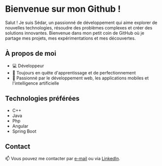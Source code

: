 # Bienvenue sur mon Github !

Salut ! Je suis Sédar, un passionné de développement qui aime explorer de nouvelles technologies, résoudre des problèmes complexes et créer des solutions innovantes. Bienvenue dans mon petit coin de GitHub où je partage mes projets, mes expérimentations et mes découvertes.

## À propos de moi

- 💻 Développeur
- 🌱 Toujours en quête d'apprentissage et de perfectionnement
- 🚀 Passionné par le développement web, les applications mobiles et l'intelligence artificielle

<!-- ## Projets

Voici un aperçu de quelques-uns de mes projets :

- [Nom du Projet 1](lien_vers_projet_1) - Description succincte du projet.
- [Nom du Projet 2](lien_vers_projet_2) - Description succincte du projet.
- [Nom du Projet 3](lien_vers_projet_3) - Description succincte du projet. 

Pour voir l'ensemble de mes projets, rendez-vous dans l'onglet "Repositories" ci-dessus !-->

## Technologies préférées

- C++
- Java
- Php
- Angular
- Spring Boot


## Contact

📫 Vous pouvez me contacter par [e-mail](mailto:desiradjysedar20@gmail.com) ou via [LinkedIn](https://www.linkedin.com/in/adjy-sedar-desir-b261a0229/).

<!-- ## Contribuer

Les contributions sont les bienvenues ! Si vous souhaitez contribuer à l'un de mes projets, n'hésitez pas à ouvrir une pull request ou à me contacter directement.

## Remerciements

Un grand merci à tous ceux qui soutiennent mes projets, partagent leurs connaissances et contribuent à la communauté open source. Vous êtes géniaux !

## Licence

Tous mes projets sont sous licence [MIT](lien_vers_licence), sauf indication contraire. -->
